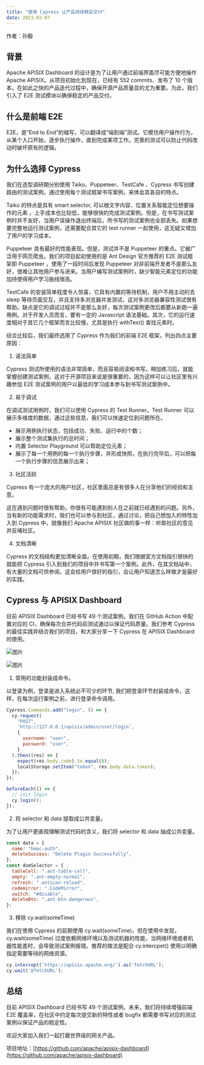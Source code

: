 ```yaml
---
title: "使用 Cypress 让产品持续稳定交付"
date: 2021-02-07
---
```


作者：孙毅

## 背景

Apache APISIX Dashboard 的设计是为了让用户通过前端界面尽可能方便地操作 Apache APISIX。从项目初始化到现在，已经有 552 commits、发布了 10 个版本。在如此之快的产品迭代过程中，确保开源产品质量显的尤为重要。为此，我们引入了 E2E 测试模块以确保稳定的产品交付。

## 什么是前端 E2E

E2E，是“End to End”的缩写，可以翻译成“端到端”测试。它模仿用户操作行为，从某个入口开始，逐步执行操作，直到完成某项工作。完善的测试可以防止代码改动时破坏原有的逻辑。

## 为什么选择 Cypress

我们在选型调研期分别使用 Taiko、Puppeteer、TestCafe 、Cypress 书写创建路由的测试案例，通过使用每个测试框架书写案例，来体会其各自的特点。

Taiko 的特点是具有 smart selector, 可以根文字内容、位置关系智能定位想要操作的元素 ，上手成本也比较低，能够很快的完成测试案例。但是，在书写测试案例时并不友好，当用户误操作退出终端后，所书写的测试案例也全部丢失。如果想要完整地运行测试案例，还需要配合其它的 test runner 一起使用，这无疑又增加了用户的学习成本。

Puppeteer 具有最好的性能表现。但是，测试并不是 Puppeteer 的重点。它被广泛用于网页爬虫。我们的项目起初使用的是 Ant Design 官方推荐的 E2E 测试框架即 Puppeteer ，使用了一段时间后发现 Puppeteer 对非前端开发者不是那么友好，很难让其他用户参与进来。当用户编写测试案例时，缺少智能元素定位的功能加持使得用户学习曲线很高。

TestCafe 的安装简单程度令人惊喜，它具有内置的等待机制，用户不用主动的去 sleep 等待页面交互，并且支持多浏览器并发测试，这对多浏览器兼容性测试很有帮助。缺点是它的调试过程并不是那么友好，每次测试案例更改后都要从新跑一遍用例。对于开发人员而言，要有一定的 Javascript 语法基础。其次，它的运行速度相对于其它几个框架而言比较慢，尤其是执行 withText() 查找元素时。

综合比较后，我们最终选用了 Cypress 作为我们的前端 E2E 框架，列出四点主要原因：

1. 语法简单

Cypress 测试所使用的语法非常简单，而且容易阅读和书写。稍加练习后，就能掌握创建测试案例，这对于开源项目来说是很重要的，因为这样可以让社区里有兴趣参加 E2E 测试案例的用户以最低的学习成本参与到书写测试案例中。

2. 易于调试

在调试测试用例时，我们可以使用 Cypress 的 Test Runner。Test Runner 可以展示多维度的数据，通过这些信息，我们可以快速定位到问题所在。

- 展示用例执行状态，包括成功、失败、运行中的个数；
- 展示整个测试集执行的总时间；
- 内置 Selector Playground 可以帮助定位元素；
- 展示了每一个用例的每一个执行步骤，并形成快照，在执行完毕后，可以把每一个执行步骤的信息展示出来；

3. 社区活跃

Cypress 有一个庞大的用户社区，社区里面总是有很多人在分享他们的经验和主意。

这在遇到问题时很有帮助，你很有可能遇到别人在之前就已经遇到的问题。另外，当有新的功能需求时，我们也可以参与到社区，通过讨论，把自己想加入的特性加入到 Cypress 中，就像我们 Apache APISIX 社区做的事一样：听取社区的意见并反哺社区。

4. 文档清晰

Cypress 的文档结构更加清晰全面。在使用初期，我们根据官方文档指引很快的就能把 Cypress 引入到我们的项目中并书写第一个案例。此外，在其文档站中，有大量的文档可供参阅，这会给用户很好的指引，会让用户知道怎么样做才是最好的实践。

## Cypress 与 APISIX Dashboard

目前 APISIX Dashboard 已经书写 49 个测试案例。我们在 GitHub Action 中配置对应的 CI，确保每次合并代码前测试通过以保证代码质量。我们参考 Cypress 的最佳实践并结合我们的项目，和大家分享一下 Cypress 在 APISIX Dashboard 的使用。

![图片](https://static.apiseven.com/202102/apisix-dashboard-e2e.gif)

![图片](https://static.apiseven.com/202102/image.png)

1. 常用的功能封装成命令。

以登录为例，登录是进入系统必不可少的环节, 我们把登录环节封装成命令，这样，在每次运行案例之前，进行登录命令调用。

```javascript
Cypress.Commands.add("login", () => {
  cy.request(
    "POST",
    'http://127.0.0.1/apisix/admin/user/login',
    {
      username: "user",
      password: "user",
    }
  ).then((res) => {
    expect(res.body.code).to.equal(0);
    localStorage.setItem("token", res.body.data.token);
  });
});
```

```javascript
beforeEach(() => {
  // init login
  cy.login();
});
```

2. 将 selector 和 data 提取成公共变量。

为了让用户更直观理解测试代码的含义，我们将 selector 和 data 抽成公共变量。

```javascript
const data = {
  name: "hmac-auth",
  deleteSuccess: "Delete Plugin Successfully",
};
const domSelector = {
  tableCell: ".ant-table-cell",
  empty: ".ant-empty-normal",
  refresh: ".anticon-reload",
  codemirror: ".CodeMirror",
  switch: "#disable",
  deleteBtn: ".ant-btn-dangerous",
};
```

3. 移除 cy.wait(someTime)

我们在使用 Cypress 的前期使用 cy.wait(someTime)，但在使用中发现，cy.wait(someTime) 过度依赖网络环境以及测试机器的性能，当网络环境或者机器性能差时，会导致测试案例报错。推荐的做法是配合 cy.intercpet() 使用以明确指定需要等待的网络资源。

```javascript
cy.intercept('https://apisix.apache.org/').as('fetchURL');
cy.wait('@fetchURL');
```

## 总结

目前 APISIX Dashboard 已经书写 49 个测试案例。未来，我们将持续增强前端 E2E 覆盖率，在社区中约定每次提交新的特性或者 bugfix 都需要书写对应的测试案例以保证产品的稳定性。

欢迎大家加入我们一起打磨世界级的网关产品。

项目地址：[https://github.com/apache/apisix-dashboard](https://github.com/apache/apisix-dashboard)

